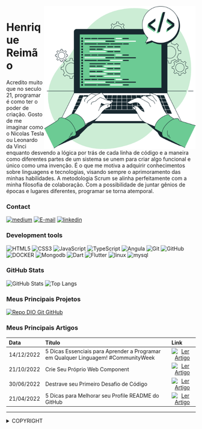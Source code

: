 <img align="right" alt="Developer vector created by storyset - www.freepik.com" height="380" src="https://raw.githubusercontent.com/HenriqueReimao/Imagens/9d51eefa0a94033884a338dd876eab85d662948e/Vetor/computador/hand-coding-concept-illustration.svg">

# Henrique Reimão

Acredito muito que no seculo 21, programar é como ter o poder de criação. Gosto de me imaginar como o Nicolas Tesla ou Leonardo da Vinci enquanto desvendo a lógica por trás de cada linha de código e a maneira como diferentes partes de um sistema se unem para criar algo funcional e único como uma invenção. É o que me motiva a adquirir conhecimentos sobre linguagens e tecnologias, visando sempre o aprimoramento das minhas habilidades. A metodologia Scrum se alinha perfeitamente com a minha filosofia de colaboração. Com a possibilidade de juntar gênios de épocas e lugares diferentes, programar se torna atemporal.

### Contact

[![medium](https://img.shields.io/badge/meu%20_perfil_medium-091418?style=for-the-badge)](https://medium.com/@henrique.reimao.dev)
[![E-mail](https://img.shields.io/badge/Email-75DBA0?style=for-the-badge&logo=microsoft-outlook&logoColor=091418)](mailto:henrique.reimao.dev@gmail.com)
[![linkedin](https://img.shields.io/badge/linkedin-75DBA0?style=for-the-badge&logo=linkedin&logoColor=091418)](https://www.linkedin.com/)

### Development tools

![HTML5](https://img.shields.io/badge/HTML%205-091418?style=for-the-badge&logo=html5&logoColor=75DBA0)
![CSS3](https://img.shields.io/badge/CSS3-75DBA0?style=for-the-badge&logo=css3&logoColor=091418)
![JavaScript](https://img.shields.io/badge/javascript-091418?style=for-the-badge&logo=javascript&logoColor=75DBA0)
![TypeScript](https://img.shields.io/badge/typescript-75DBA0?style=for-the-badge&logo=typescript&logoColor=091418)
![Angula](https://img.shields.io/badge/angular-091418?style=for-the-badge&logo=angular&logoColor=75DBA0)
![Git](https://img.shields.io/badge/Git-75DBA0?style=for-the-badge&logo=git&logoColor=091418)
![GitHub](https://img.shields.io/badge/git_hub-091418?style=for-the-badge&logo=github&logoColor=75DBA0)
![DOCKER](https://img.shields.io/badge/docker-75DBA0?style=for-the-badge&logo=docker&logoColor=091418)
![Mongodb](https://img.shields.io/badge/Mongodb-091418?style=for-the-badge&logo=Mongodb&logoColor=75DBA0)
![Dart](https://img.shields.io/badge/dart-75DBA0?style=for-the-badge&logo=dart&logoColor=091418)
![Flutter](https://img.shields.io/badge/flutter-091418?style=for-the-badge&logo=flutter&logoColor=75DBA0)
![linux](https://img.shields.io/badge/linux-75DBA0?style=for-the-badge&logo=linux&logoColor=091418)
![mysql](https://img.shields.io/badge/mysql-091418?style=for-the-badge&logo=mysql&logoColor=75DBA0)

### GitHub Stats

![GitHub Stats](https://github-readme-stats.vercel.app/api?username=HenriqueReimao&theme=transparent&bg_color=091418&border_color=091418&show_icons=true&icon_color=091418&title_color=75DBA0&text_color=FFF)
![Top Langs](https://github-readme-stats-git-masterrstaa-rickstaa.vercel.app/api/top-langs/?username=HenriqueReimao&layout=compact&bg_color=091418&border_color=091418&title_color=75DBA0&text_color=fff)

### Meus Principais  Projetos

[![Repo DIO Git GitHub](https://github-readme-stats.vercel.app/api/pin/?username=henriquereimao&repo=etica_launcher&bg_color=091418&border_color=091418&show_icons=true&icon_color=091418&title_color=75DBA0&text_color=fff)](https://github.com/HenriqueReimao/etica_launcher)
### Meus Principais Artigos

<table>
  <thead>
    <tr align="left">
      <th>Data</th>
      <th>Título</th>
      <th>Link</th>
    </tr>
  </thead>
  <tbody align="left">
    <tr>
      <td>14/12/2022</td>
      <td>5 Dicas Essenciais para Aprender a Programar em Qualquer Linguagem! #CommunityWeek</td>
      <td align="center">
        <a href="https://web.dio.me/articles/5-dicas-essenciais-para-aprender-a-programar-em-qualquer-linguagem-communityweek">
           <img align="center" alt="Ler Artigo" src="https://img.shields.io/badge/Ler%20Artigo-75DBA0?style=for-the-badge">
        </a>
      </td>
    </tr>
    <tr>
      <td>21/10/2022</td>
      <td>Crie Seu Próprio Web Component</td>
      <td align="center">
        <a href="https://web.dio.me/articles/crie-seu-proprio-web-component">
           <img align="center" alt="Ler Artigo" src="https://img.shields.io/badge/Ler%20Artigo-091418?style=for-the-badge">
        </a>
      </td>
    </tr>
    <tr>
      <td>30/06/2022</td>
      <td>Destrave seu Primeiro Desafio de Código</td>
      <td align="center">
        <a href="https://web.dio.me/articles/destrave-seu-primeiro-desafio-de-codigo">
           <img align="center" alt="Ler Artigo" src="https://img.shields.io/badge/Ler%20Artigo-75DBA0?style=for-the-badge">
        </a>
      </td>
    </tr>
    <tr>
      <td>21/04/2022</td>
      <td>5 Dicas para Melhorar seu Profile README do GitHub</td>
      <td align="center">
        <a href="https://web.dio.me/articles/5-dicas-para-melhorar-o-readme-do-seu-perfil-no-github">
           <img align="center" alt="Ler Artigo" src="https://img.shields.io/badge/Ler%20Artigo-091418?style=for-the-badge">
        </a>
      </td>
    </tr>
  </tbody>
  <tfoot></tfoot>
</table>

---
<details align="left">
  <summary>COPYRIGHT<h1></h1></summary>
  - hand-coding-concept-illustration
  <a href="https://www.freepik.com/free-vector/hand-coding-concept-illustration_21864184.htm#query=developer&position=41&from_view=keyword&track=sph#position=41&query=developer">Image by storyset</a> on Freepik

